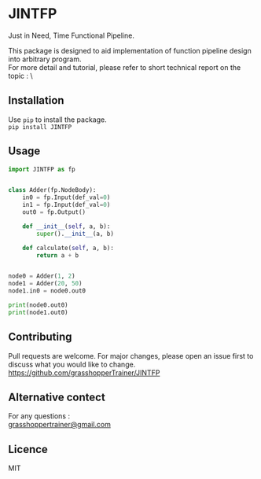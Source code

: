 # JINTFP
Just in Need, Time Functional Pipeline.

This package is designed to aid implementation of function pipeline design into arbitrary program.\
For more detail and tutorial, please refer to short technical report on the topic : \

## Installation
Use `pip` to install the package.  
`pip install JINTFP`

## Usage
```python
import JINTFP as fp


class Adder(fp.NodeBody):
    in0 = fp.Input(def_val=0)
    in1 = fp.Input(def_val=0)
    out0 = fp.Output()

    def __init__(self, a, b):
        super().__init__(a, b)

    def calculate(self, a, b):
        return a + b


node0 = Adder(1, 2)
node1 = Adder(20, 50)
node1.in0 = node0.out0

print(node0.out0)
print(node1.out0)

```    

## Contributing
Pull requests are welcome. For major changes, please open an issue first to discuss what you would like to change.    
<https://github.com/grasshopperTrainer/JINTFP>    

## Alternative contect
For any questions :    
<grasshoppertrainer@gmail.com>    
    
## Licence
MIT

